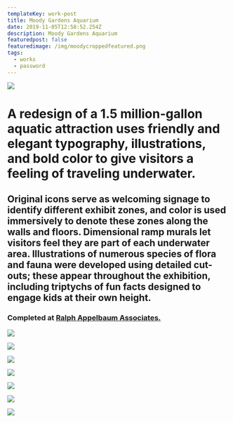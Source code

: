 ```yaml
---
templateKey: work-post
title: Moody Gardens Aquarium
date: 2019-11-05T12:58:52.254Z
description: Moody Gardens Aquarium
featuredpost: false
featuredimage: /img/moodycroppedfeatured.png
tags:
  - works
  - password
---
```

![](/img/moody1.png)

# A redesign of a 1.5 million-gallon aquatic attraction uses friendly and elegant typography, illustrations, and bold color to give visitors a feeling of traveling underwater.

## Original icons serve as welcoming signage to identify different exhibit zones, and color is used immersively to denote these zones along the walls and floors. Dimensional ramp murals let visitors feel they are part of each underwater area. Illustrations of numerous species of flora and fauna were developed using detailed cut-outs; these appear throughout the exhibition, including triptychs of fun facts designed to engage kids at their own height.

### Completed at [Ralph Appelbaum Associates.](http://www.raany.com/)

![](/img/moody2.png)

![](/img/moody3.gif)

![](/img/moody4.png)

![](/img/moody5.png)

![](/img/moody6.png)

![](/img/moody7.png)

![](/img/moody8.png)
